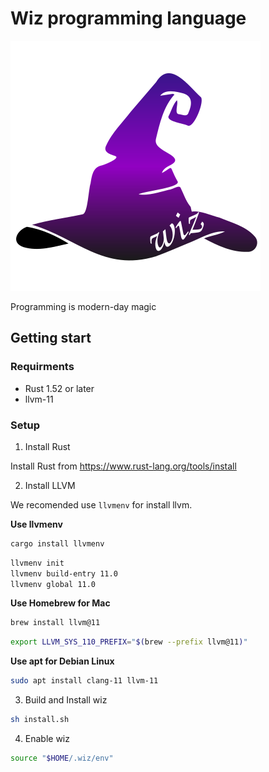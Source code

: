 # Wiz programming language

![wiz](./icon.svg)

Programming is modern-day magic


## Getting start

### Requirments

- Rust 1.52 or later
- llvm-11

### Setup

1. Install Rust

Install Rust from https://www.rust-lang.org/tools/install

2. Install LLVM

We recomended use `llvmenv` for install llvm.

**Use llvmenv**
```bash
cargo install llvmenv
```

```bash
llvmenv init
llvmenv build-entry 11.0
llvmenv global 11.0
```

**Use Homebrew for Mac**

```bash
brew install llvm@11
```

```bash
export LLVM_SYS_110_PREFIX="$(brew --prefix llvm@11)"
```

**Use apt for Debian Linux**

```bash
sudo apt install clang-11 llvm-11
```

3. Build and Install wiz

```bash
sh install.sh
```

4. Enable wiz

```bash
source "$HOME/.wiz/env"
```
